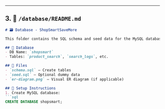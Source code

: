 
---

## 3. 📁 `/database/README.md`

```markdown
# 🗃️ Database - ShopSmartSaveMore

This folder contains the SQL schema and seed data for the MySQL database.

## 🧱 Database
- DB Name: `shopsmart`
- Tables: `product_search`, `search_logs`, etc.

## 📄 Files
- `schema.sql` – Create tables
- `seed.sql` – Optional dummy data
- `er-diagram.png` – Visual ER diagram (if applicable)

## 🧰 Setup Instructions
1. Create MySQL database:
```sql
CREATE DATABASE shopsmart;
